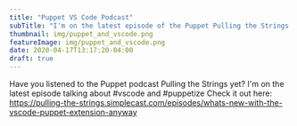 ```yaml
---
title: "Puppet VS Code Podcast"
subTitle: "I'm on the latest episode of the Puppet Pulling the Strings podcast talking about #vscode and #puppetize"
thumbnail: img/puppet_and_vscode.png
featureImage: img/puppet_and_vscode.png
date: 2020-04-17T13:17:20-04:00
draft: true
---
```


Have you listened to the Puppet podcast Pulling the Strings yet? I'm on the latest episode talking about #vscode and #puppetize  Check it out here: https://pulling-the-strings.simplecast.com/episodes/whats-new-with-the-vscode-puppet-extension-anyway
